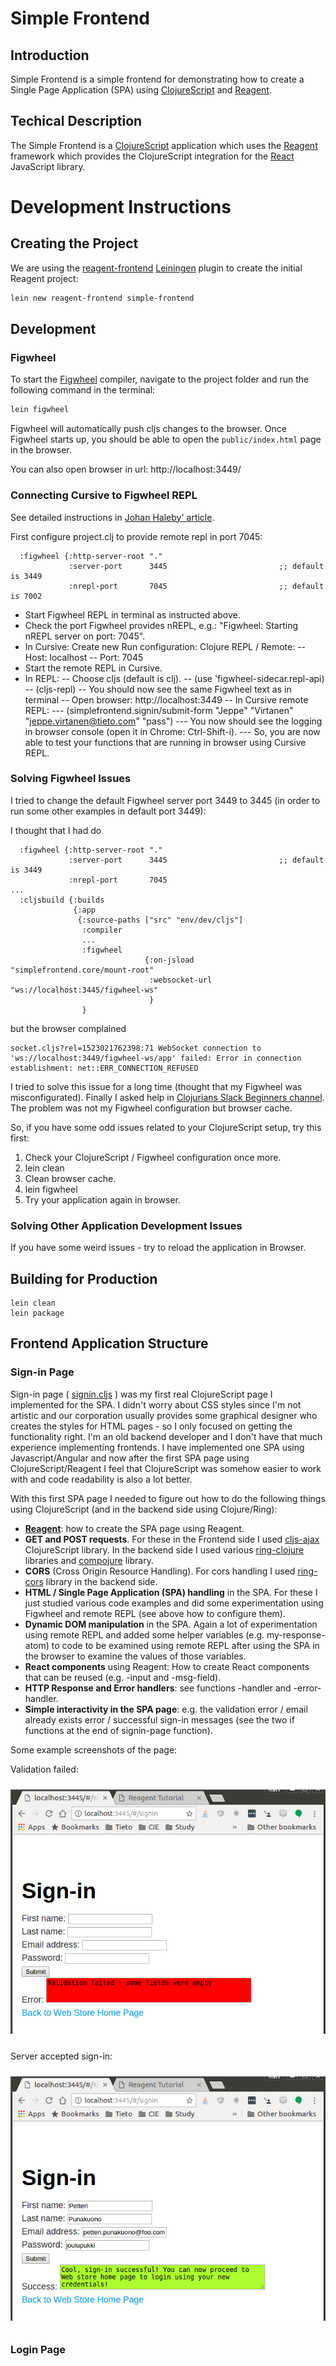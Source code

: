 # Simple Frontend

## Introduction

Simple Frontend is a simple frontend for demonstrating how to create a Single Page Application (SPA) using [ClojureScript](https://clojurescript.org/) and [Reagent](https://reagent-project.github.io/).


## Techical Description

The Simple Frontend is a [ClojureScript](http://clojurescript.org) application which uses the [Reagent](http://reagent-project.github.io/index.html) framework which provides the ClojureScript integration for the [React](https://reactjs.org/) JavaScript library.

# Development Instructions

## Creating the Project

We are using the [reagent-frontend](https://github.com/reagent-project/reagent-frontend-template) [Leiningen](https://leiningen.org/) plugin to create the initial Reagent project:

```bash
lein new reagent-frontend simple-frontend

```


## Development

### Figwheel

To start the [Figwheel](https://github.com/bhauman/lein-figwheel) compiler, navigate to the project folder and run the following command in the terminal:

```bash
lein figwheel
```

Figwheel will automatically push cljs changes to the browser.
Once Figwheel starts up, you should be able to open the `public/index.html` page in the browser.

You can also open browser in url: http://localhost:3449/


### Connecting Cursive to Figwheel REPL

See detailed instructions in [Johan Haleby' article](http://code.haleby.se/2017/02/24/connect-cursive-to-figwheel-repl/).


First configure project.clj to provide remote repl in port 7045:

```clojurescript
  :figwheel {:http-server-root "."
             :server-port      3445                         ;; default is 3449
             :nrepl-port       7045                         ;; default is 7002
```

- Start Figwheel REPL in terminal as instructed above.
- Check the port Figwheel provides nREPL, e.g.: "Figwheel: Starting nREPL server on port: 7045".
- In Cursive: Create new Run configuration: Clojure REPL / Remote:
-- Host: localhost
-- Port: 7045
- Start the remote REPL in Cursive.
- In REPL:
-- Choose cljs (default is clj).
-- (use 'figwheel-sidecar.repl-api)
-- (cljs-repl)
-- You should now see the same Figwheel text as in terminal
-- Open browser: http://localhost:3449
-- In Cursive remote REPL: 
--- (simplefrontend.signin/submit-form "Jeppe" "Virtanen" "jeppe.virtanen@tieto.com" "pass")
--- You now should see the logging in browser console (open it in Chrome: Ctrl-Shift-i).
--- So, you are now able to test your functions that are running in browser using Cursive REPL.


### Solving Figwheel Issues

I tried to change the default Figwheel server port 3449 to 3445 (in order to run some other examples in default port 3449):

I thought that I had do

```clojurescript
  :figwheel {:http-server-root "."
             :server-port      3445                         ;; default is 3449
             :nrepl-port       7045
...
  :cljsbuild {:builds
              {:app
               {:source-paths ["src" "env/dev/cljs"]
                :compiler
                ...
                :figwheel
                              {:on-jsload       "simplefrontend.core/mount-root"
                               :websocket-url  "ws://localhost:3445/figwheel-ws"
                               }
                }
```

 but the browser complained

```
socket.cljs?rel=1523021762398:71 WebSocket connection to 'ws://localhost:3449/figwheel-ws/app' failed: Error in connection establishment: net::ERR_CONNECTION_REFUSED
```

I tried to solve this issue for a long time (thought that my Figwheel was misconfigurated). Finally I asked help in [Clojurians Slack Beginners channel](https://clojurians.slack.com/). The problem was not my Figwheel configuration but browser cache. 

So, if you have some odd issues related to your ClojureScript setup, try this first:

1. Check your ClojureScript / Figwheel configuration once more.
2. lein clean
3. Clean browser cache.
4. lein figwheel
5. Try your application again in browser.



### Solving Other Application Development Issues

If you have some weird issues - try to reload the application in Browser.



## Building for Production

```
lein clean
lein package
```

## Frontend Application Structure

### Sign-in Page

Sign-in page ( [signin.cljs](https://github.com/karimarttila/clojure/blob/master/clj-ring-cljs-reagent-demo/simple-frontend/src/simplefrontend/signin.cljs) ) was my first real ClojureScript page I implemented for the SPA. I didn't worry about CSS styles since I'm not artistic and our corporation usually provides some graphical designer who creates the styles for HTML pages - so I only focused on getting the functionality right. I'm an old backend developer and I don't have that much experience implementing frontends. I have implemented one SPA using Javascript/Angular and now after the first SPA page using ClojureScript/Reagent I feel that ClojureScript was somehow easier to work with and code readability is also a lot better. 

With this first SPA page I needed to figure out how to do the following things using ClojureScript (and in the backend side using Clojure/Ring):

- **[Reagent](https://reagent-project.github.io/)**: how to create the SPA page using Reagent. 
- **GET and POST requests**. For these in the Frontend side I used [cljs-ajax](https://github.com/JulianBirch/cljs-ajax) ClojureScript library. In the backend side I used various [ring-clojure](https://github.com/ring-clojure) libraries and [compojure](https://github.com/weavejester/compojure) library.
- **CORS** (Cross Origin Resource Handling). For cors handling I used [ring-cors](https://github.com/r0man/ring-cors) library in the backend side.
- **HTML / Single Page Application (SPA) handling** in the SPA. For these I just studied various code examples and did some experimentation using Figwheel and remote REPL (see above how to configure them). 
- **Dynamic DOM manipulation** in the SPA. Again a lot of experimentation using remote REPL and added some helper variables (e.g. my-response-atom)  to code to be examined using remote REPL after using the SPA in the browser to examine the values of those variables. 
- **React components** using Reagent: How to create React components that can be reused (e.g. -input and -msg-field). 
- **HTTP Response and Error handlers**: see functions -handler and -error-handler. 
- **Simple interactivity in the SPA page**: e.g. the validation error / email already exists error / successful sign-in messages (see the two if functions at the end of signin-page function).



Some example screenshots of the page:

Validation failed:


![Sign-in validation failed](doc-images/sign-in-validation-failed.png "validation failed")


Server accepted sign-in:

![Sign-in successful](doc-images/sign-in-success.png "sign-in success")


### Login Page



